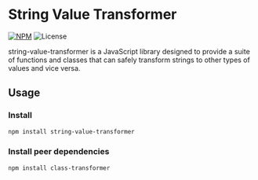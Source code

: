 # String Value Transformer

[![NPM](https://img.shields.io/npm/v/string-value-transformer)](https://www.npmjs.com/package/string-value-transformer)
![License](https://img.shields.io/npm/l/string-value-transformer)

string-value-transformer is a JavaScript library designed to provide a suite of functions and classes that can safely transform strings to other types of values and vice versa.

## Usage

### Install

```bash
npm install string-value-transformer
```

### Install peer dependencies

```bash
npm install class-transformer
```
